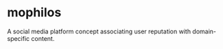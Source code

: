 # mophilos

A social media platform concept associating user reputation with domain-specific content. 
